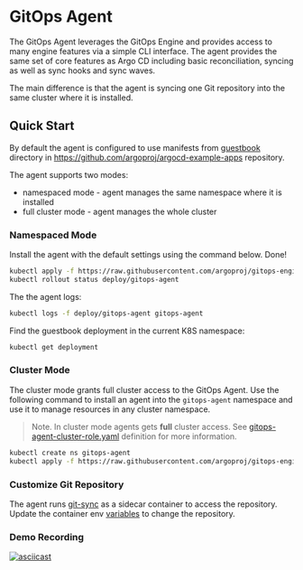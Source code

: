 # GitOps Agent

The GitOps Agent leverages the GitOps Engine and provides access to many engine features via a simple CLI interface.
The agent provides the same set of core features as Argo CD including basic reconciliation, syncing as well as sync hooks and sync waves.

The main difference is that the agent is syncing one Git repository into the same cluster where it is installed.

## Quick Start

By default the agent is configured to use manifests from [guestbook](https://github.com/argoproj/argocd-example-apps/tree/master/guestbook)
directory in https://github.com/argoproj/argocd-example-apps repository.

The agent supports two modes:

* namespaced mode - agent manages the same namespace where it is installed
* full cluster mode - agent manages the whole cluster

### Namespaced Mode

Install the agent with the default settings using the command below. Done!

```bash
kubectl apply -f https://raw.githubusercontent.com/argoproj/gitops-engine/master/agent/manifests/install-namespaced.yaml 
kubectl rollout status deploy/gitops-agent
```

The the agent logs:

```bash
kubectl logs -f deploy/gitops-agent gitops-agent
```

Find the guestbook deployment in the current K8S namespace:

```bash
kubectl get deployment
```

### Cluster Mode

The cluster mode grants full cluster access to the GitOps Agent. Use the following command to install an agent into the
`gitops-agent` namespace and use it to manage resources in any cluster namespace.

> Note. In cluster mode agents gets **full** cluster access.
> See [gitops-agent-cluster-role.yaml](./manifests/cluster-install/gitops-agent-cluster-role.yaml) definition for more information. 

```bash
kubectl create ns gitops-agent
kubectl apply -f https://raw.githubusercontent.com/argoproj/gitops-engine/master/agent/manifests/install.yaml -n gitops-agent
```

### Customize Git Repository

The agent runs [git-sync](https://github.com/kubernetes/git-sync) as a sidecar container to access the repository.
Update the container env [variables](https://github.com/kubernetes/git-sync#parameters) to change the repository.

### Demo Recording

[![asciicast](https://asciinema.org/a/FWbvVAiSsiI87wQx2TJbRMlxN.svg)](https://asciinema.org/a/FWbvVAiSsiI87wQx2TJbRMlxN)
